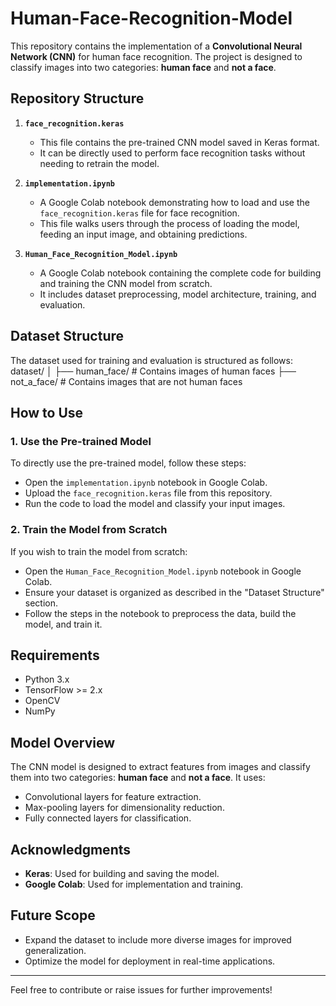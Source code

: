 # Human-Face-Recognition-Model

This repository contains the implementation of a **Convolutional Neural Network (CNN)** for human face recognition. The project is designed to classify images into two categories: **human face** and **not a face**.  

## Repository Structure  

1. **`face_recognition.keras`**  
   - This file contains the pre-trained CNN model saved in Keras format.  
   - It can be directly used to perform face recognition tasks without needing to retrain the model.  

2. **`implementation.ipynb`**  
   - A Google Colab notebook demonstrating how to load and use the `face_recognition.keras` file for face recognition.  
   - This file walks users through the process of loading the model, feeding an input image, and obtaining predictions.  

3. **`Human_Face_Recognition_Model.ipynb`**  
   - A Google Colab notebook containing the complete code for building and training the CNN model from scratch.  
   - It includes dataset preprocessing, model architecture, training, and evaluation.  

## Dataset Structure  

The dataset used for training and evaluation is structured as follows:  
dataset/
│
├── human_face/ # Contains images of human faces
├── not_a_face/ # Contains images that are not human faces


## How to Use  

### 1. Use the Pre-trained Model  
To directly use the pre-trained model, follow these steps:  

- Open the `implementation.ipynb` notebook in Google Colab.  
- Upload the `face_recognition.keras` file from this repository.  
- Run the code to load the model and classify your input images.  

### 2. Train the Model from Scratch  
If you wish to train the model from scratch:  

- Open the `Human_Face_Recognition_Model.ipynb` notebook in Google Colab.  
- Ensure your dataset is organized as described in the "Dataset Structure" section.  
- Follow the steps in the notebook to preprocess the data, build the model, and train it.  

## Requirements  

- Python 3.x  
- TensorFlow >= 2.x  
- OpenCV  
- NumPy  

## Model Overview  

The CNN model is designed to extract features from images and classify them into two categories: **human face** and **not a face**. It uses:  

- Convolutional layers for feature extraction.  
- Max-pooling layers for dimensionality reduction.  
- Fully connected layers for classification.  

## Acknowledgments  

- **Keras**: Used for building and saving the model.  
- **Google Colab**: Used for implementation and training.  

## Future Scope  

- Expand the dataset to include more diverse images for improved generalization.  
- Optimize the model for deployment in real-time applications.  

---

Feel free to contribute or raise issues for further improvements!  

